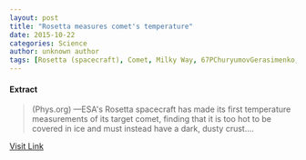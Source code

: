 ```yaml
---
layout: post
title: "Rosetta measures comet's temperature"
date: 2015-10-22
categories: Science
author: unknown author
tags: [Rosetta (spacecraft), Comet, Milky Way, 67PChuryumovGerasimenko, Galaxy, Astronomy, Comet nucleus, Sun, Outer space, Physical sciences, Solar System, Astronomical objects, Planetary science, Bodies of the Solar System, Space science]
---
```





#### Extract
>(Phys.org) —ESA's Rosetta spacecraft has made its first temperature measurements of its target comet, finding that it is too hot to be covered in ice and must instead have a dark, dusty crust....



[Visit Link](http://phys.org/news326111431.html)


